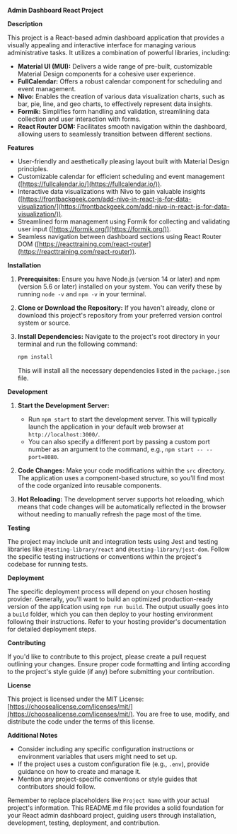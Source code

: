 **Admin Dashboard React Project**

**Description**

This project is a React-based admin dashboard application that provides a visually appealing and interactive interface for managing various administrative tasks. It utilizes a combination of powerful libraries, including:

- **Material UI (MUI):** Delivers a wide range of pre-built, customizable Material Design components for a cohesive user experience.
- **FullCalendar:** Offers a robust calendar component for scheduling and event management.
- **Nivo:** Enables the creation of various data visualization charts, such as bar, pie, line, and geo charts, to effectively represent data insights.
- **Formik:** Simplifies form handling and validation, streamlining data collection and user interaction with forms.
- **React Router DOM:** Facilitates smooth navigation within the dashboard, allowing users to seamlessly transition between different sections.

**Features**

- User-friendly and aesthetically pleasing layout built with Material Design principles.
- Customizable calendar for efficient scheduling and event management ([https://fullcalendar.io/](https://fullcalendar.io/)).
- Interactive data visualizations with Nivo to gain valuable insights ([https://frontbackgeek.com/add-nivo-in-react-js-for-data-visualization/](https://frontbackgeek.com/add-nivo-in-react-js-for-data-visualization/)).
- Streamlined form management using Formik for collecting and validating user input ([https://formik.org/](https://formik.org/)).
- Seamless navigation between dashboard sections using React Router DOM ([https://reacttraining.com/react-router](https://reacttraining.com/react-router)).

**Installation**

1. **Prerequisites:** Ensure you have Node.js (version 14 or later) and npm (version 5.6 or later) installed on your system. You can verify these by running `node -v` and `npm -v` in your terminal.
2. **Clone or Download the Repository:** If you haven't already, clone or download this project's repository from your preferred version control system or source.
3. **Install Dependencies:** Navigate to the project's root directory in your terminal and run the following command:

   ```bash
   npm install
   ```

   This will install all the necessary dependencies listed in the `package.json` file.

**Development**

1. **Start the Development Server:**
   - Run `npm start` to start the development server. This will typically launch the application in your default web browser at `http://localhost:3000/`.
   - You can also specify a different port by passing a custom port number as an argument to the command, e.g., `npm start -- --port=8080`.

2. **Code Changes:** Make your code modifications within the `src` directory. The application uses a component-based structure, so you'll find most of the code organized into reusable components.
3. **Hot Reloading:** The development server supports hot reloading, which means that code changes will be automatically reflected in the browser without needing to manually refresh the page most of the time.

**Testing**

The project may include unit and integration tests using Jest and testing libraries like `@testing-library/react` and `@testing-library/jest-dom`. Follow the specific testing instructions or conventions within the project's codebase for running tests.

**Deployment**

The specific deployment process will depend on your chosen hosting provider. Generally, you'll want to build an optimized production-ready version of the application using `npm run build`. The output usually goes into a `build` folder, which you can then deploy to your hosting environment following their instructions. Refer to your hosting provider's documentation for detailed deployment steps.

**Contributing**

If you'd like to contribute to this project, please create a pull request outlining your changes. Ensure proper code formatting and linting according to the project's style guide (if any) before submitting your contribution.

**License**

This project is licensed under the MIT License: [https://choosealicense.com/licenses/mit/](https://choosealicense.com/licenses/mit/). You are free to use, modify, and distribute the code under the terms of this license.

**Additional Notes**

- Consider including any specific configuration instructions or environment variables that users might need to set up.
- If the project uses a custom configuration file (e.g., `.env`), provide guidance on how to create and manage it.
- Mention any project-specific conventions or style guides that contributors should follow.

Remember to replace placeholders like `Project Name` with your actual project's information. This README.md file provides a solid foundation for your React admin dashboard project, guiding users through installation, development, testing, deployment, and contribution.